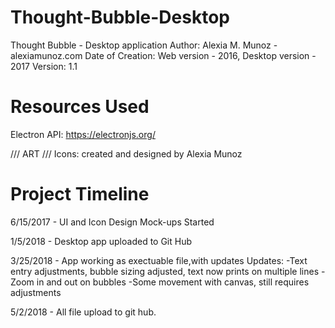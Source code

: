 # Thought-Bubble-Desktop
Thought Bubble - Desktop application 
Author: Alexia M. Munoz -alexiamunoz.com
Date of Creation: Web version - 2016, Desktop version - 2017
Version: 1.1

# Resources Used
Electron API: https://electronjs.org/

/// ART ///
Icons: created and designed by Alexia Munoz


# Project Timeline

6/15/2017 - UI and Icon Design Mock-ups Started

1/5/2018 - Desktop app uploaded to Git Hub

3/25/2018 - App working as exectuable file,with updates
        Updates:
          -Text entry adjustments, bubble sizing adjusted, text now prints on multiple lines
          -Zoom in and out on bubbles
          -Some movement with canvas, still requires adjustments
          
5/2/2018 - All file upload to git hub. 
